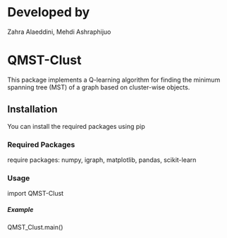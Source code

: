 # Developed by
Zahra Alaeddini, Mehdi Ashraphijuo
# QMST-Clust
This package implements a Q-learning algorithm for finding the minimum spanning tree (MST) of a graph based on cluster-wise objects.

## Installation

You can install the required packages using pip

### Required Packages
require packages: numpy, igraph, matplotlib, pandas, scikit-learn

### Usage
import QMST-Clust

##### Example 
QMST_Clust.main()
